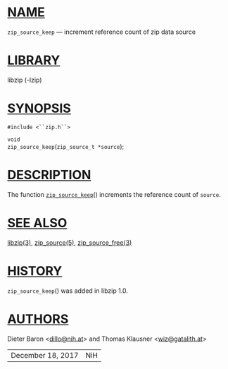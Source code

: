 # [NAME](#NAME)

`zip_source_keep` — increment reference count of zip data source

# [LIBRARY](#LIBRARY)

libzip (-lzip)

# [SYNOPSIS](#SYNOPSIS)

`#include <``zip.h``>`

`void`  
`zip_source_keep`(`zip_source_t *source`);

# [DESCRIPTION](#DESCRIPTION)

The function [`zip_source_keep`](#zip_source_keep)() increments the
reference count of `source`.

# [SEE ALSO](#SEE_ALSO)

[libzip(3)](libzip.md), [zip_source(5)](zip_source.md),
[zip_source_free(3)](zip_source_free.md)

# [HISTORY](#HISTORY)

`zip_source_keep`() was added in libzip 1.0.

# [AUTHORS](#AUTHORS)

Dieter Baron \<[dillo@nih.at](mailto:dillo@nih.at)\> and Thomas Klausner
\<[wiz@gatalith.at](mailto:wiz@gatalith.at)\>

|                   |     |
|-------------------|-----|
| December 18, 2017 | NiH |
